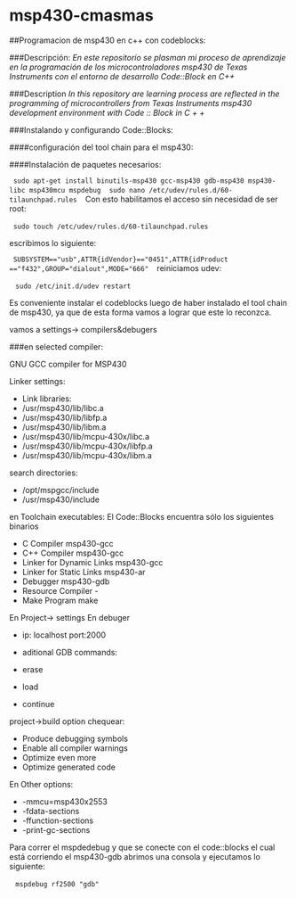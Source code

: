 msp430-cmasmas
==============

##Programacion de msp430 en c++ con codeblocks:

###Descripción:
*En este repositorio se plasman mi proceso de aprendizaje en la programación de los microcontroladores msp430 de Texas Instruments con el entorno de desarrollo Code::Block en C++*

###Description
*In this repository are learning process are reflected in the programming of microcontrollers from Texas Instruments msp430 development environment with Code :: Block in C + +*

###Instalando y configurando Code::Blocks:

####configuración del tool chain para el msp430:

####Instalación de paquetes necesarios:

`` ``
``sudo apt-get install binutils-msp430 gcc-msp430 gdb-msp430 msp430-libc msp430mcu mspdebug``
`` ``
``sudo nano /etc/udev/rules.d/60-tilaunchpad.rules``
`` ``
Con esto habilitamos el acceso sin necesidad de ser root:

`` ``
``sudo touch /etc/udev/rules.d/60-tilaunchpad.rules``
`` ``

escribimos lo siguiente:

`` ``
``SUBSYSTEM=="usb",ATTR{idVendor}=="0451",ATTR{idProduct =="f432",GROUP="dialout",MODE="666"``
`` ``
reiniciamos udev:

`` ``
``sudo /etc/init.d/udev restart``
`` ``

Es conveniente instalar el codeblocks luego de haber instalado el tool chain de msp430, ya que de esta forma vamos a lograr que este lo reconzca.

vamos a settings-> compilers&debugers

###en selected compiler:

GNU GCC compiler for MSP430

Linker settings:
- Link libraries:
- /usr/msp430/lib/libc.a
- /usr/msp430/lib/libfp.a
- /usr/msp430/lib/libm.a
- /usr/msp430/lib/mcpu-430x/libc.a
- /usr/msp430/lib/mcpu-430x/libfp.a
- /usr/msp430/lib/mcpu-430x/libm.a

search directories:
- /opt/mspgcc/include
- /usr/msp430/include

en Toolchain executables:
El Code::Blocks encuentra sólo los siguientes binarios

- C Compiler msp430-gcc
- C++ Compiler msp430-gcc
- Linker for Dynamic Links msp430-gcc
- Linker for Static Links msp430-ar
- Debugger msp430-gdb
- Resource Compiler -
- Make Program make

En Project-> settings
En debuger
- ip: localhost port:2000

- aditional GDB commands:
- erase
- load
- continue

project->build option
chequear:
- Produce debugging symbols
- Enable all compiler warnings
- Optimize even more
- Optimize generated code

En Other options:
- -mmcu=msp430x2553
- -fdata-sections
- -ffunction-sections
- -print-gc-sections


Para correr el mspdedebug y que se conecte con el code::blocks el cual está corriendo el msp430-gdb abrimos una consola y ejecutamos lo siguiente:

`` ``
``mspdebug rf2500 "gdb"``
`` ``
